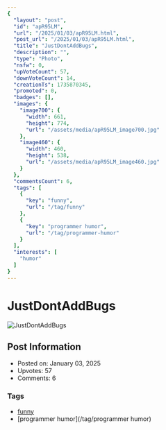 ```yaml
---
{
  "layout": "post",
  "id": "apR95LM",
  "url": "/2025/01/03/apR95LM.html",
  "post_url": "/2025/01/03/apR95LM.html",
  "title": "JustDontAddBugs",
  "description": "",
  "type": "Photo",
  "nsfw": 0,
  "upVoteCount": 57,
  "downVoteCount": 14,
  "creationTs": 1735870345,
  "promoted": 0,
  "badges": [],
  "images": {
    "image700": {
      "width": 661,
      "height": 774,
      "url": "/assets/media/apR95LM_image700.jpg"
    },
    "image460": {
      "width": 460,
      "height": 538,
      "url": "/assets/media/apR95LM_image460.jpg"
    }
  },
  "commentsCount": 6,
  "tags": [
    {
      "key": "funny",
      "url": "/tag/funny"
    },
    {
      "key": "programmer humor",
      "url": "/tag/programmer-humor"
    }
  ],
  "interests": [
    "humor"
  ]
}
---
```


# JustDontAddBugs

![JustDontAddBugs](/assets/media/apR95LM_image700.jpg)

## Post Information

- Posted on: January 03, 2025
- Upvotes: 57
- Comments: 6

### Tags

- [funny](/tag/funny)
- [programmer humor](/tag/programmer humor)
